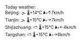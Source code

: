 Today weather:  
Beijing: 🌫  🌡️+14°C 🌬️↑7km/h  
Tianjin: 🌫  🌡️+15°C 🌬️→7km/h  
Shijiazhuang: ⛅️  🌡️+15°C 🌬️←4km/h  
Tangshan: ⛅️  🌡️+15°C 🌬️→6km/h  
